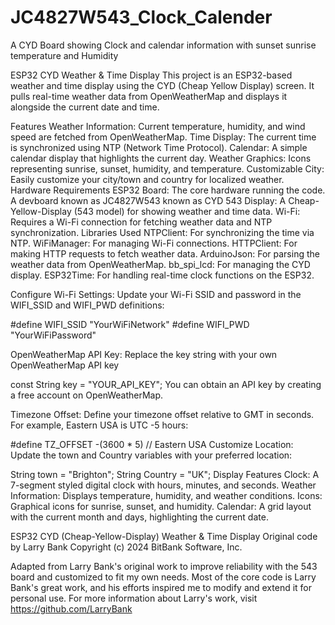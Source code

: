 # JC4827W543_Clock_Calender
A CYD Board showing Clock and calendar information with sunset sunrise temperature and Humidity

ESP32 CYD Weather & Time Display
This project is an ESP32-based weather and time display using the CYD (Cheap Yellow Display) screen. It pulls real-time weather data from OpenWeatherMap and displays it alongside the current date and time.

Features
Weather Information: Current temperature, humidity, and wind speed are fetched from OpenWeatherMap.
Time Display: The current time is synchronized using NTP (Network Time Protocol).
Calendar: A simple calendar display that highlights the current day.
Weather Graphics: Icons representing sunrise, sunset, humidity, and temperature.
Customizable City: Easily customize your city/town and country for localized weather.
Hardware Requirements
ESP32 Board: The core hardware running the code.
A devboard known as JC4827W543 known as CYD 543 Display: A Cheap-Yellow-Display (543 model) for showing weather and time data.
Wi-Fi: Requires a Wi-Fi connection for fetching weather data and NTP synchronization.
Libraries Used
NTPClient: For synchronizing the time via NTP.
WiFiManager: For managing Wi-Fi connections.
HTTPClient: For making HTTP requests to fetch weather data.
ArduinoJson: For parsing the weather data from OpenWeatherMap.
bb_spi_lcd: For managing the CYD display.
ESP32Time: For handling real-time clock functions on the ESP32.

Configure Wi-Fi Settings: Update your Wi-Fi SSID and password in the WIFI_SSID and WIFI_PWD definitions:

#define WIFI_SSID "YourWiFiNetwork"
#define WIFI_PWD "YourWiFiPassword"

OpenWeatherMap API Key: Replace the key string with your own OpenWeatherMap API key

const String key = "YOUR_API_KEY";
You can obtain an API key by creating a free account on OpenWeatherMap.

Timezone Offset: Define your timezone offset relative to GMT in seconds. For example, Eastern USA is UTC -5 hours:

#define TZ_OFFSET -(3600 * 5) // Eastern USA
Customize Location: Update the town and Country variables with your preferred location:

String town = "Brighton";
String Country = "UK";
Display Features
Clock: A 7-segment styled digital clock with hours, minutes, and seconds.
Weather Information: Displays temperature, humidity, and weather conditions.
Icons: Graphical icons for sunrise, sunset, and humidity.
Calendar: A grid layout with the current month and days, highlighting the current date.

 ESP32 CYD (Cheap-Yellow-Display) Weather & Time Display
 Original code by Larry Bank
 Copyright (c) 2024 BitBank Software, Inc.
 
 Adapted from Larry Bank's original work to improve reliability with the 543 board 
 and customized to fit my own needs. 
 Most of the core code is Larry Bank's great work, and his efforts inspired me to 
 modify and extend it for personal use.
 For more information about Larry's work, visit https://github.com/LarryBank


